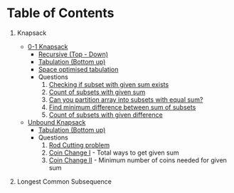 # Table of Contents
1. Knapsack
    - [0-1 Knapsack](./01_Knapsack/)
        - [Recursive (Top - Down)](./01_Knapsack/01_recursive_memoization.cpp)
        - [Tabulation (Bottom up)](./01_Knapsack/01_tabulation.cpp)
        - [Space optimised tabulation](./01_Knapsack/01_space_optimised.cpp)
        - Questions
            1. [Checking if subset with given sum exists](./01_Knapsack/subset_sum.cpp)
            2. [Count of subsets with given sum](./01_Knapsack/count_of_subset_sum.cpp)
            3. [Can you partition array into subsets with equal sum?](./01_Knapsack/equal_sum_partition.cpp)
            4. [Find minimum difference between sum of subsets](./01_Knapsack/minimum_subset_sum_difference.cpp)
            5. [Count of subsets with given difference](./01_Knapsack/count_subsets_given_difference.cpp)
    - [Unbound Knapsack](./unbounded_knapsack/)
        - [Tabulation (Bottom up)](./unbounded_knapsack/unbounded.cpp)
        - Questions
            1. [Rod Cutting problem](./unbounded_knapsack/rod_cutting_problem.cpp)
            2. [Coin Change I](./unbounded_knapsack/coin_change.cpp) - Total ways to get given sum
            3. [Coin Change II](./unbounded_knapsack/coin_change_2.cpp) - Minimum number of coins needed for given sum

2. Longest Common Subsequence